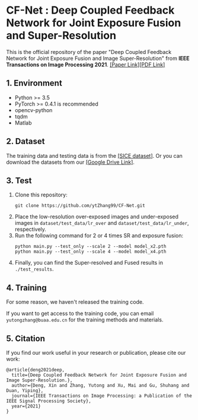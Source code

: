 # CF-Net : Deep Coupled Feedback Network for Joint Exposure Fusion and Super-Resolution
This is the official repository of the paper "Deep Coupled Feedback Network for Joint Exposure Fusion and Image Super-Resolution" from **IEEE Transactions on Image Processing 2021**. [[Paper Link]](https://ieeexplore.ieee.org/abstract/document/9357931, "Paper Link")[[PDF Link]](https://ieeexplore.ieee.org/stamp/stamp.jsp?tp=&arnumber=9357931)

## 1. Environment
- Python >= 3.5
- PyTorch >= 0.4.1 is recommended
- opencv-python
- tqdm
- Matlab

## 2. Dataset
The training data and testing data is from the [[SICE dataset]](https://github.com/csjcai/SICE, "Official SICE"). Or you can download the datasets from our [[Google Drive Link]](https://drive.google.com/drive/folders/1Ik0D2pf93aLOlexevpAE5ftckMTQscZo?usp=sharing., "Ours").

## 3. Test
1. Clone this repository:
    ```
    git clone https://github.com/ytZhang99/CF-Net.git
    ```
2. Place the low-resolution over-exposed images and under-exposed images in `dataset/test_data/lr_over` and `dataset/test_data/lr_under`, respectively.
3. Run the following command for 2 or 4 times SR and exposure fusion:
    ```
    python main.py --test_only --scale 2 --model model_x2.pth
    python main.py --test_only --scale 4 --model model_x4.pth
    ```
4. Finally, you can find the Super-resolved and Fused results in `./test_results`.

## 4. Training
For some reason, we haven't released the training code.

If you want to get access to the training code, you can email `yutongzhang@buaa.edu.cn` for the training methods and materials. 

## 5. Citation
If you find our work useful in your research or publication, please cite our work:
```
@article{deng2021deep,
  title={Deep Coupled Feedback Network for Joint Exposure Fusion and Image Super-Resolution.},
  author={Deng, Xin and Zhang, Yutong and Xu, Mai and Gu, Shuhang and Duan, Yiping},
  journal={IEEE Transactions on Image Processing: a Publication of the IEEE Signal Processing Society},
  year={2021}
}
```
